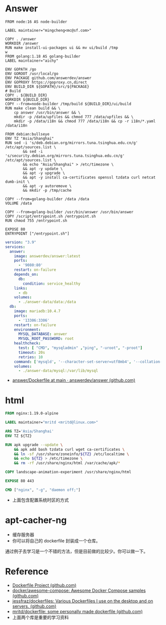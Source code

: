 # Answer
```shell
FROM node:16 AS node-builder

LABEL maintainer="mingcheng<mc@sf.com>"

COPY . /answer
WORKDIR /answer
RUN make install-ui-packages ui && mv ui/build /tmp
w
FROM golang:1.18 AS golang-builder
LABEL maintainer="aichy"

ENV GOPATH /go
ENV GOROOT /usr/local/go
ENV PACKAGE github.com/answerdev/answer
ENV GOPROXY https://goproxy.cn,direct
ENV BUILD_DIR ${GOPATH}/src/${PACKAGE}
# Build
COPY . ${BUILD_DIR}
WORKDIR ${BUILD_DIR}
COPY --from=node-builder /tmp/build ${BUILD_DIR}/ui/build
RUN make clean build && \
	cp answer /usr/bin/answer && \
    mkdir -p /data/upfiles && chmod 777 /data/upfiles && \
    mkdir -p /data/i18n && chmod 777 /data/i18n && cp -r i18n/*.yaml /data/i18n

FROM debian:bullseye
ENV TZ "Asia/Shanghai"
RUN sed -i 's/deb.debian.org/mirrors.tuna.tsinghua.edu.cn/g' /etc/apt/sources.list \
        && sed -i 's/security.debian.org/mirrors.tuna.tsinghua.edu.cn/g' /etc/apt/sources.list \
        && echo "Asia/Shanghai" > /etc/timezone \
        && apt -y update \
        && apt -y upgrade \
        && apt -y install ca-certificates openssl tzdata curl netcat dumb-init \
        && apt -y autoremove \
        && mkdir -p /tmp/cache

COPY --from=golang-builder /data /data
VOLUME /data

COPY --from=golang-builder /usr/bin/answer /usr/bin/answer
COPY /script/entrypoint.sh /entrypoint.sh
RUN chmod 755 /entrypoint.sh

EXPOSE 80
ENTRYPOINT ["/entrypoint.sh"]
```

```yaml
version: "3.9"
services:
  answer:
    image: answerdev/answer:latest
    ports:
      - '9080:80'
    restart: on-failure
    depends_on:
      db:
        condition: service_healthy
    links:
      - db
    volumes:
      - ./answer-data/data:/data
  db:
    image: mariadb:10.4.7
    ports:
      - '13306:3306'
    restart: on-failure
    environment:
      MYSQL_DATABASE: answer
      MYSQL_ROOT_PASSWORD: root
    healthcheck:
      test: [ "CMD", "mysqladmin" ,"ping", "-uroot", "-proot"]
      timeout: 20s
      retries: 10
    command: ['mysqld', '--character-set-server=utf8mb4', '--collation-server=utf8mb4_unicode_ci', '--skip-character-set-client-handshake']
    volumes:
      - ./answer-data/mysql:/var/lib/mysql
```

- [answer/Dockerfile at main · answerdev/answer (github.com)](https://github.com/answerdev/answer/blob/main/Dockerfile)

# html
```dockerfile
FROM nginx:1.19.0-alpine

LABEL maintainer="mritd <mritd@linux.com>"

ARG TZ='Asia/Shanghai'
ENV TZ ${TZ}

RUN apk upgrade --update \
    && apk add bash tzdata curl wget ca-certificates \
    && ln -sf /usr/share/zoneinfo/${TZ} /etc/localtime \
    && echo ${TZ} > /etc/timezone \
    && rm -rf /usr/share/nginx/html /var/cache/apk/*

COPY landscape-animation-experiment /usr/share/nginx/html

EXPOSE 80 443

CMD ["nginx", "-g", "daemon off;"]

```
- 上面包含配置系统时区的方式

# apt-cacher-ng
- 缓存服务器
- 你可以将自己的 dockerfile 封装成一个仓库。

通过例子去学习是一个不错的方法，但是目前做的比较少。你可以做一下。



# Reference
- [Dockerfile Project (github.com)](https://github.com/dockerfile)
- [docker/awesome-compose: Awesome Docker Compose samples (github.com)](https://github.com/docker/awesome-compose)
- [jessfraz/dockerfiles: Various Dockerfiles I use on the desktop and on servers. (github.com)](https://github.com/jessfraz/dockerfiles)
- [mritd/dockerfile: some personally made dockerfile (github.com)](https://github.com/mritd/dockerfile)
- 上面两个库是重要的学习资料
